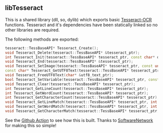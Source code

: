 ## libTesseract

This is a shared library (dll, so, dylib) which exports basic [Tesseract-OCR](https://github.com/tesseract-ocr/tesseract) functions. Tesseract and it's dependencies have been statically linked so no other libraries are required.

The following methods are exported:
```c++
tesseract::TessBaseAPI* Tesseract_Create();
void Tesseract_Delete(tesseract::TessBaseAPI* &tesseract_ptr);
int Tesseract_Init(tesseract::TessBaseAPI* tesseract_ptr, const char* datapath, const char* language);
void Tesseract_End(tesseract::TessBaseAPI* &tesseract_ptr);
void Tesseract_SetImage(tesseract::TessBaseAPI* tesseract_ptr, const unsigned char* imagedata, int width, int height, int bytes_per_pixel, int bytes_per_line);
const char* Tesseract_GetUTF8Text(tesseract::TessBaseAPI* tesseract_ptr, uint32_t* len);
void Tesseract_FreeUTF8Text(char* &utf8_text_ptr);
bool Tesseract_SetVariable(tesseract::TessBaseAPI* tesseract_ptr, const char* name, const char* value);
void Tesseract_Clear(tesseract::TessBaseAPI* tesseract_ptr);
int Tesseract_GetLineCount(tesseract::TessBaseAPI* tesseract_ptr); 
int Tesseract_GetWordCount(tesseract::TessBaseAPI* tesseract_ptr); 
int Tesseract_GetCharacterCount(tesseract::TessBaseAPI* tesseract_ptr); 
void Tesseract_GetLineMatch(tesseract::TessBaseAPI* tesseract_ptr, int index, float* confidence, int* x1, int* y1, int* x2, int* y2); 
void Tesseract_GetWordMatch(tesseract::TessBaseAPI* tesseract_ptr, int index, float* confidence, int* x1, int* y1, int* x2, int* y2); 
void Tesseract_GetCharacterMatch(tesseract::TessBaseAPI* tesseract_ptr, int index, float* confidence, int* x1, int* y1, int* x2, int* y2);
```

See the [Github Action](https://github.com/ollydev/libTesseract/blob/master/.github/workflows/build.yml) to see how this is built. Thanks to [SoftwareNetwork](https://github.com/SoftwareNetwork/sw) for making this so simple! 
